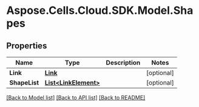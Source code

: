 # Aspose.Cells.Cloud.SDK.Model.Shapes
## Properties

Name | Type | Description | Notes
------------ | ------------- | ------------- | -------------
**Link** | [**Link**](Link.md) |  | [optional] 
**ShapeList** | [**List&lt;LinkElement&gt;**](LinkElement.md) |  | [optional] 

[[Back to Model list]](../README.md#documentation-for-models) [[Back to API list]](../README.md#documentation-for-api-endpoints) [[Back to README]](../README.md)

